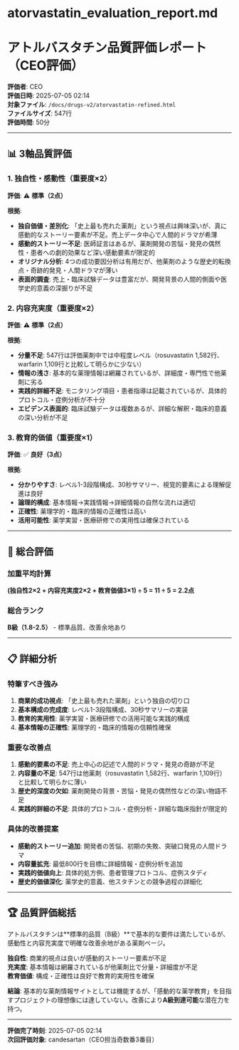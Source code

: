 # atorvastatin_evaluation_report.md
# アトルバスタチン品質評価レポート（CEO評価）

**評価者**: CEO  
**評価日時**: 2025-07-05 02:14  
**対象ファイル**: `/docs/drugs-v2/atorvastatin-refined.html`  
**ファイルサイズ**: 547行  
**評価時間**: 50分

---

## 📊 3軸品質評価

### 1. 独自性・感動性（重要度×2）

**評価**: ⚠️ **標準（2点）**

**根拠**:
- **独自価値・差別化**: 「史上最も売れた薬剤」という視点は興味深いが、真に感動的なストーリー要素が不足。売上データ中心で人間的ドラマが希薄
- **感動的ストーリー不足**: 医師証言はあるが、薬剤開発の苦悩・発見の偶然性・患者への劇的効果など深い感動要素が限定的
- **オリジナル分析**: 4つの成功要因分析は有用だが、他薬剤のような歴史的転換点・奇跡的発見・人間ドラマが薄い
- **表面的調査**: 売上・臨床試験データは豊富だが、開発背景の人間的側面や医学史的意義の深掘りが不足

### 2. 内容充実度（重要度×2）

**評価**: ⚠️ **標準（2点）**

**根拠**:
- **分量不足**: 547行は評価薬剤中では中程度レベル（rosuvastatin 1,582行、warfarin 1,109行と比較して明らかに少ない）
- **情報の浅さ**: 基本的な薬理情報は網羅されているが、詳細度・専門性で他薬剤に劣る
- **実践的詳細不足**: モニタリング項目・患者指導は記載されているが、具体的プロトコル・症例分析が不十分
- **エビデンス表面的**: 臨床試験データは複数あるが、詳細な解釈・臨床的意義の深い分析が不足

### 3. 教育的価値（重要度×1）

**評価**: ✅ **良好（3点）**

**根拠**:
- **分かりやすさ**: レベル1-3段階構成、30秒サマリー、視覚的要素による理解促進は良好
- **論理的構成**: 基本情報→実践情報→詳細情報の自然な流れは適切
- **正確性**: 薬理学的・臨床的情報の正確性は高い
- **活用可能性**: 薬学実習・医療研修での実用性は確保されている

---

## 🎯 総合評価

### 加重平均計算
**(独自性2×2 + 内容充実度2×2 + 教育価値3×1) ÷ 5 = 11 ÷ 5 = 2.2点**

### 総合ランク
**B級（1.8-2.5）** - 標準品質、改善余地あり

---

## 📋 詳細分析

### 特筆すべき強み
1. **商業的成功視点**: 「史上最も売れた薬剤」という独自の切り口
2. **基本構成の完成度**: レベル1-3段階構成、30秒サマリーの実装
3. **教育的実用性**: 薬学実習・医療研修での活用可能な実践的構成
4. **基本情報の正確性**: 薬理学的・臨床的情報の信頼性確保

### 重要な改善点
1. **感動的要素の不足**: 売上中心の記述で人間的ドラマ・発見の奇跡が不足
2. **内容量の不足**: 547行は他薬剤（rosuvastatin 1,582行、warfarin 1,109行）と比較して明らかに薄い
3. **歴史的深度の欠如**: 薬剤開発の背景・苦悩・発見の偶然性などの深い物語不足
4. **実践的詳細の不足**: 具体的プロトコル・症例分析・詳細な臨床指針が限定的

### 具体的改善提案
- **感動的ストーリー追加**: 開発者の苦悩、初期の失敗、突破口発見の人間ドラマ
- **内容量拡充**: 最低800行を目標に詳細情報・症例分析を追加
- **実践的価値向上**: 具体的処方例、患者管理プロトコル、症例スタディ
- **歴史的価値深化**: 薬学史的意義、他スタチンとの競争過程の詳細化

---

## 🏆 品質評価総括

アトルバスタチンは**標準的品質（B級）**で基本的な要件は満たしているが、感動性と内容充実度で明確な改善余地がある薬剤ページ。

**独自性**: 商業的視点は良いが感動的ストーリー要素が不足  
**充実度**: 基本情報は網羅されているが他薬剤比で分量・詳細度が不足  
**教育価値**: 構成・正確性は良好で教育的実用性を確保

**結論**: 基本的な薬剤情報サイトとしては機能するが、「感動的な薬学教育」を目指すプロジェクトの理想像には達していない。改善により**A級到達可能**な潜在力を持つ。

---

**評価完了時刻**: 2025-07-05 02:14  
**次回評価対象**: candesartan（CEO担当奇数番3番目）